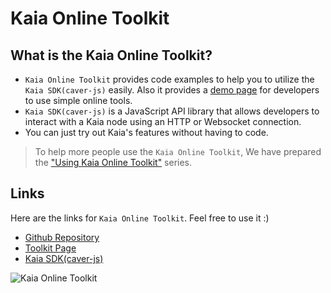 # Kaia Online Toolkit

## What is the Kaia Online Toolkit? <a id="what-is-the-kaia-online-toolkit"></a>

- `Kaia Online Toolkit` provides code examples to help you to utilize the `Kaia SDK(caver-js)` easily. Also it provides a [demo page](https://toolkit.klaytn.foundation) for developers to use simple online tools.
- `Kaia SDK(caver-js)` is a JavaScript API library that allows developers to interact with a Kaia node using an HTTP or Websocket connection.
- You can just try out Kaia's features without having to code.

> To help more people use the `Kaia Online Toolkit`, We have prepared the ["Using Kaia Online Toolkit"](https://medium.com/klaytn/using-klaytn-online-toolkit-1-multisig-60399a0b0278) series.

## Links <a id="links"></a>

Here are the links for `Kaia Online Toolkit`. Feel free to use it :)

- [Github Repository](https://github.com/kaiachain/kaia-online-toolkit)
- [Toolkit Page](https://toolkit.kaia.io)
- [Kaia SDK(caver-js)](../../references/sdk/caver-js/caver-js.md)

![Kaia Online Toolkit](/img/build/tools/klaytn-online-toolkit.png)
